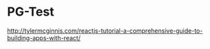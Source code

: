 # PG-Test
http://tylermcginnis.com/reactjs-tutorial-a-comprehensive-guide-to-building-apps-with-react/